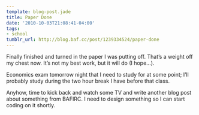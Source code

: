 ```yaml
---
template: blog-post.jade
title: Paper Done
date: '2010-10-03T21:08:41-04:00'
tags:
- school
tumblr_url: http://blog.baf.cc/post/1239334524/paper-done
---
```

Finally finished and turned in the paper I was putting off. That’s a weight off my chest now. It’s not my best work, but it will do (I hope…).

Economics exam tomorrow night that I need to study for at some point; I’ll probably study during the two hour break I have before that class.

Anyhow, time to kick back and watch some TV and write another blog post about something from BAFIRC. I need to design something so I can start coding on it shortly.